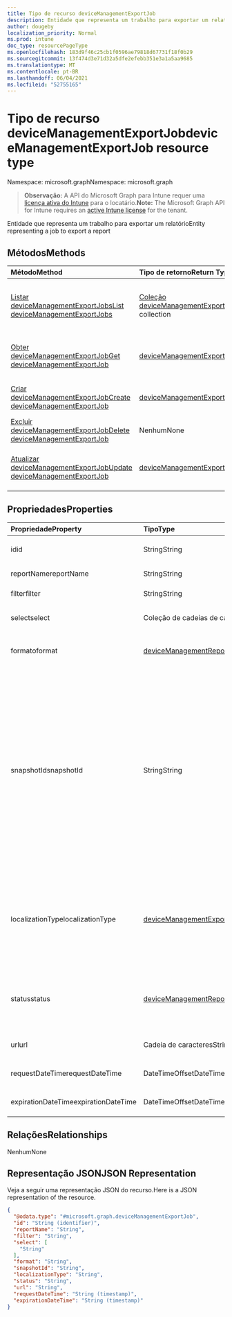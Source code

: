 ```yaml
---
title: Tipo de recurso deviceManagementExportJob
description: Entidade que representa um trabalho para exportar um relatório
author: dougeby
localization_priority: Normal
ms.prod: intune
doc_type: resourcePageType
ms.openlocfilehash: 183d9f46c25cb1f0596ae79818d67731f18f0b29
ms.sourcegitcommit: 13f474d3e71d32a5dfe2efebb351e3a1a5aa9685
ms.translationtype: MT
ms.contentlocale: pt-BR
ms.lasthandoff: 06/04/2021
ms.locfileid: "52755165"
---
```

# <a name="devicemanagementexportjob-resource-type"></a><span data-ttu-id="f9141-103">Tipo de recurso deviceManagementExportJob</span><span class="sxs-lookup"><span data-stu-id="f9141-103">deviceManagementExportJob resource type</span></span>

<span data-ttu-id="f9141-104">Namespace: microsoft.graph</span><span class="sxs-lookup"><span data-stu-id="f9141-104">Namespace: microsoft.graph</span></span>

> <span data-ttu-id="f9141-105">**Observação:** A API do Microsoft Graph para Intune requer uma [licença ativa do Intune](https://go.microsoft.com/fwlink/?linkid=839381) para o locatário.</span><span class="sxs-lookup"><span data-stu-id="f9141-105">**Note:** The Microsoft Graph API for Intune requires an [active Intune license](https://go.microsoft.com/fwlink/?linkid=839381) for the tenant.</span></span>

<span data-ttu-id="f9141-106">Entidade que representa um trabalho para exportar um relatório</span><span class="sxs-lookup"><span data-stu-id="f9141-106">Entity representing a job to export a report</span></span>

## <a name="methods"></a><span data-ttu-id="f9141-107">Métodos</span><span class="sxs-lookup"><span data-stu-id="f9141-107">Methods</span></span>
|<span data-ttu-id="f9141-108">Método</span><span class="sxs-lookup"><span data-stu-id="f9141-108">Method</span></span>|<span data-ttu-id="f9141-109">Tipo de retorno</span><span class="sxs-lookup"><span data-stu-id="f9141-109">Return Type</span></span>|<span data-ttu-id="f9141-110">Descrição</span><span class="sxs-lookup"><span data-stu-id="f9141-110">Description</span></span>|
|:---|:---|:---|
|[<span data-ttu-id="f9141-111">Listar deviceManagementExportJobs</span><span class="sxs-lookup"><span data-stu-id="f9141-111">List deviceManagementExportJobs</span></span>](../api/intune-reporting-devicemanagementexportjob-list.md)|<span data-ttu-id="f9141-112">[Coleção deviceManagementExportJob](../resources/intune-reporting-devicemanagementexportjob.md)</span><span class="sxs-lookup"><span data-stu-id="f9141-112">[deviceManagementExportJob](../resources/intune-reporting-devicemanagementexportjob.md) collection</span></span>|<span data-ttu-id="f9141-113">Listar propriedades e relações dos objetos [deviceManagementExportJob.](../resources/intune-reporting-devicemanagementexportjob.md)</span><span class="sxs-lookup"><span data-stu-id="f9141-113">List properties and relationships of the [deviceManagementExportJob](../resources/intune-reporting-devicemanagementexportjob.md) objects.</span></span>|
|[<span data-ttu-id="f9141-114">Obter deviceManagementExportJob</span><span class="sxs-lookup"><span data-stu-id="f9141-114">Get deviceManagementExportJob</span></span>](../api/intune-reporting-devicemanagementexportjob-get.md)|[<span data-ttu-id="f9141-115">deviceManagementExportJob</span><span class="sxs-lookup"><span data-stu-id="f9141-115">deviceManagementExportJob</span></span>](../resources/intune-reporting-devicemanagementexportjob.md)|<span data-ttu-id="f9141-116">Leia propriedades e relações do [objeto deviceManagementExportJob.](../resources/intune-reporting-devicemanagementexportjob.md)</span><span class="sxs-lookup"><span data-stu-id="f9141-116">Read properties and relationships of the [deviceManagementExportJob](../resources/intune-reporting-devicemanagementexportjob.md) object.</span></span>|
|[<span data-ttu-id="f9141-117">Criar deviceManagementExportJob</span><span class="sxs-lookup"><span data-stu-id="f9141-117">Create deviceManagementExportJob</span></span>](../api/intune-reporting-devicemanagementexportjob-create.md)|[<span data-ttu-id="f9141-118">deviceManagementExportJob</span><span class="sxs-lookup"><span data-stu-id="f9141-118">deviceManagementExportJob</span></span>](../resources/intune-reporting-devicemanagementexportjob.md)|<span data-ttu-id="f9141-119">Crie um novo [objeto deviceManagementExportJob.](../resources/intune-reporting-devicemanagementexportjob.md)</span><span class="sxs-lookup"><span data-stu-id="f9141-119">Create a new [deviceManagementExportJob](../resources/intune-reporting-devicemanagementexportjob.md) object.</span></span>|
|[<span data-ttu-id="f9141-120">Excluir deviceManagementExportJob</span><span class="sxs-lookup"><span data-stu-id="f9141-120">Delete deviceManagementExportJob</span></span>](../api/intune-reporting-devicemanagementexportjob-delete.md)|<span data-ttu-id="f9141-121">Nenhum</span><span class="sxs-lookup"><span data-stu-id="f9141-121">None</span></span>|<span data-ttu-id="f9141-122">Exclui um [deviceManagementExportJob](../resources/intune-reporting-devicemanagementexportjob.md).</span><span class="sxs-lookup"><span data-stu-id="f9141-122">Deletes a [deviceManagementExportJob](../resources/intune-reporting-devicemanagementexportjob.md).</span></span>|
|[<span data-ttu-id="f9141-123">Atualizar deviceManagementExportJob</span><span class="sxs-lookup"><span data-stu-id="f9141-123">Update deviceManagementExportJob</span></span>](../api/intune-reporting-devicemanagementexportjob-update.md)|[<span data-ttu-id="f9141-124">deviceManagementExportJob</span><span class="sxs-lookup"><span data-stu-id="f9141-124">deviceManagementExportJob</span></span>](../resources/intune-reporting-devicemanagementexportjob.md)|<span data-ttu-id="f9141-125">Atualize as propriedades de [um objeto deviceManagementExportJob.](../resources/intune-reporting-devicemanagementexportjob.md)</span><span class="sxs-lookup"><span data-stu-id="f9141-125">Update the properties of a [deviceManagementExportJob](../resources/intune-reporting-devicemanagementexportjob.md) object.</span></span>|

## <a name="properties"></a><span data-ttu-id="f9141-126">Propriedades</span><span class="sxs-lookup"><span data-stu-id="f9141-126">Properties</span></span>
|<span data-ttu-id="f9141-127">Propriedade</span><span class="sxs-lookup"><span data-stu-id="f9141-127">Property</span></span>|<span data-ttu-id="f9141-128">Tipo</span><span class="sxs-lookup"><span data-stu-id="f9141-128">Type</span></span>|<span data-ttu-id="f9141-129">Descrição</span><span class="sxs-lookup"><span data-stu-id="f9141-129">Description</span></span>|
|:---|:---|:---|
|<span data-ttu-id="f9141-130">id</span><span class="sxs-lookup"><span data-stu-id="f9141-130">id</span></span>|<span data-ttu-id="f9141-131">String</span><span class="sxs-lookup"><span data-stu-id="f9141-131">String</span></span>|<span data-ttu-id="f9141-132">Identificador exclusivo dessa entidade</span><span class="sxs-lookup"><span data-stu-id="f9141-132">Unique identifier for this entity</span></span>|
|<span data-ttu-id="f9141-133">reportName</span><span class="sxs-lookup"><span data-stu-id="f9141-133">reportName</span></span>|<span data-ttu-id="f9141-134">String</span><span class="sxs-lookup"><span data-stu-id="f9141-134">String</span></span>|<span data-ttu-id="f9141-135">Nome do relatório</span><span class="sxs-lookup"><span data-stu-id="f9141-135">Name of the report</span></span>|
|<span data-ttu-id="f9141-136">filter</span><span class="sxs-lookup"><span data-stu-id="f9141-136">filter</span></span>|<span data-ttu-id="f9141-137">String</span><span class="sxs-lookup"><span data-stu-id="f9141-137">String</span></span>|<span data-ttu-id="f9141-138">Filtros aplicados no relatório</span><span class="sxs-lookup"><span data-stu-id="f9141-138">Filters applied on the report</span></span>|
|<span data-ttu-id="f9141-139">select</span><span class="sxs-lookup"><span data-stu-id="f9141-139">select</span></span>|<span data-ttu-id="f9141-140">Coleção de cadeias de caracteres</span><span class="sxs-lookup"><span data-stu-id="f9141-140">String collection</span></span>|<span data-ttu-id="f9141-141">Colunas selecionadas no relatório</span><span class="sxs-lookup"><span data-stu-id="f9141-141">Columns selected from the report</span></span>|
|<span data-ttu-id="f9141-142">formato</span><span class="sxs-lookup"><span data-stu-id="f9141-142">format</span></span>|[<span data-ttu-id="f9141-143">deviceManagementReportFileFormat</span><span class="sxs-lookup"><span data-stu-id="f9141-143">deviceManagementReportFileFormat</span></span>](../resources/intune-reporting-devicemanagementreportfileformat.md)|<span data-ttu-id="f9141-144">Formato do relatório exportado.</span><span class="sxs-lookup"><span data-stu-id="f9141-144">Format of the exported report.</span></span> <span data-ttu-id="f9141-145">Os valores possíveis são: `csv` e `pdf`.</span><span class="sxs-lookup"><span data-stu-id="f9141-145">Possible values are: `csv`, `pdf`.</span></span>|
|<span data-ttu-id="f9141-146">snapshotId</span><span class="sxs-lookup"><span data-stu-id="f9141-146">snapshotId</span></span>|<span data-ttu-id="f9141-147">String</span><span class="sxs-lookup"><span data-stu-id="f9141-147">String</span></span>|<span data-ttu-id="f9141-148">Um instantâneo é um subconjunto identificável do conjuntos de dados representado pelo ReportName.</span><span class="sxs-lookup"><span data-stu-id="f9141-148">A snapshot is an identifiable subset of the dataset represented by the ReportName.</span></span> <span data-ttu-id="f9141-149">Uma id sessionId ou CachedReportConfiguration pode ser usada aqui.</span><span class="sxs-lookup"><span data-stu-id="f9141-149">A sessionId or CachedReportConfiguration id can be used here.</span></span> <span data-ttu-id="f9141-150">Se uma sessionId for especificada, Filter, Select e OrderBy serão aplicados aos dados representados pela sessionId.</span><span class="sxs-lookup"><span data-stu-id="f9141-150">If a sessionId is specified, Filter, Select, and OrderBy are applied to the data represented by the sessionId.</span></span> <span data-ttu-id="f9141-151">Filter, Select e OrderBy não podem ser especificados juntamente com uma id CachedReportConfiguration.</span><span class="sxs-lookup"><span data-stu-id="f9141-151">Filter, Select, and OrderBy cannot be specified together with a CachedReportConfiguration id.</span></span>|
|<span data-ttu-id="f9141-152">localizationType</span><span class="sxs-lookup"><span data-stu-id="f9141-152">localizationType</span></span>|[<span data-ttu-id="f9141-153">deviceManagementExportJobLocalizationType</span><span class="sxs-lookup"><span data-stu-id="f9141-153">deviceManagementExportJobLocalizationType</span></span>](../resources/intune-reporting-devicemanagementexportjoblocalizationtype.md)|<span data-ttu-id="f9141-154">Configura como o trabalho de exportação solicitado é localizado.</span><span class="sxs-lookup"><span data-stu-id="f9141-154">Configures how the requested export job is localized.</span></span> <span data-ttu-id="f9141-155">Os valores possíveis são: `localizedValuesAsAdditionalColumn` e `replaceLocalizableValues`.</span><span class="sxs-lookup"><span data-stu-id="f9141-155">Possible values are: `localizedValuesAsAdditionalColumn`, `replaceLocalizableValues`.</span></span>|
|<span data-ttu-id="f9141-156">status</span><span class="sxs-lookup"><span data-stu-id="f9141-156">status</span></span>|[<span data-ttu-id="f9141-157">deviceManagementReportStatus</span><span class="sxs-lookup"><span data-stu-id="f9141-157">deviceManagementReportStatus</span></span>](../resources/intune-reporting-devicemanagementreportstatus.md)|<span data-ttu-id="f9141-158">Status do trabalho de exportação.</span><span class="sxs-lookup"><span data-stu-id="f9141-158">Status of the export job.</span></span> <span data-ttu-id="f9141-159">Os valores possíveis são: `unknown`, `notStarted`, `inProgress`, `completed`, `failed`.</span><span class="sxs-lookup"><span data-stu-id="f9141-159">Possible values are: `unknown`, `notStarted`, `inProgress`, `completed`, `failed`.</span></span>|
|<span data-ttu-id="f9141-160">url</span><span class="sxs-lookup"><span data-stu-id="f9141-160">url</span></span>|<span data-ttu-id="f9141-161">Cadeia de caracteres</span><span class="sxs-lookup"><span data-stu-id="f9141-161">String</span></span>|<span data-ttu-id="f9141-162">Local temporário do relatório exportado</span><span class="sxs-lookup"><span data-stu-id="f9141-162">Temporary location of the exported report</span></span>|
|<span data-ttu-id="f9141-163">requestDateTime</span><span class="sxs-lookup"><span data-stu-id="f9141-163">requestDateTime</span></span>|<span data-ttu-id="f9141-164">DateTimeOffset</span><span class="sxs-lookup"><span data-stu-id="f9141-164">DateTimeOffset</span></span>|<span data-ttu-id="f9141-165">Hora em que o relatório exportado foi solicitado</span><span class="sxs-lookup"><span data-stu-id="f9141-165">Time that the exported report was requested</span></span>|
|<span data-ttu-id="f9141-166">expirationDateTime</span><span class="sxs-lookup"><span data-stu-id="f9141-166">expirationDateTime</span></span>|<span data-ttu-id="f9141-167">DateTimeOffset</span><span class="sxs-lookup"><span data-stu-id="f9141-167">DateTimeOffset</span></span>|<span data-ttu-id="f9141-168">Tempo em que o relatório exportado expira</span><span class="sxs-lookup"><span data-stu-id="f9141-168">Time that the exported report expires</span></span>|

## <a name="relationships"></a><span data-ttu-id="f9141-169">Relações</span><span class="sxs-lookup"><span data-stu-id="f9141-169">Relationships</span></span>
<span data-ttu-id="f9141-170">Nenhum</span><span class="sxs-lookup"><span data-stu-id="f9141-170">None</span></span>

## <a name="json-representation"></a><span data-ttu-id="f9141-171">Representação JSON</span><span class="sxs-lookup"><span data-stu-id="f9141-171">JSON Representation</span></span>
<span data-ttu-id="f9141-172">Veja a seguir uma representação JSON do recurso.</span><span class="sxs-lookup"><span data-stu-id="f9141-172">Here is a JSON representation of the resource.</span></span>
<!-- {
  "blockType": "resource",
  "keyProperty": "id",
  "@odata.type": "microsoft.graph.deviceManagementExportJob"
}
-->
``` json
{
  "@odata.type": "#microsoft.graph.deviceManagementExportJob",
  "id": "String (identifier)",
  "reportName": "String",
  "filter": "String",
  "select": [
    "String"
  ],
  "format": "String",
  "snapshotId": "String",
  "localizationType": "String",
  "status": "String",
  "url": "String",
  "requestDateTime": "String (timestamp)",
  "expirationDateTime": "String (timestamp)"
}
```




